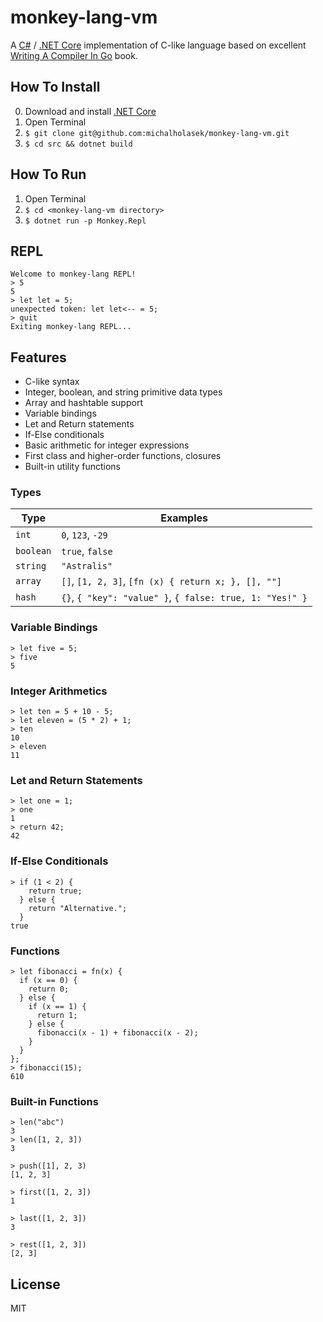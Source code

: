 # monkey-lang-vm

A [C#](https://docs.microsoft.com/en-us/dotnet/csharp/language-reference/)
/ [.NET Core](https://docs.microsoft.com/en-us/dotnet/core/about)
implementation of C-like language based on excellent
[Writing A Compiler In Go](https://compilerbook.com/) book.

## How To Install
0. Download and install [.NET Core](https://docs.microsoft.com/en-us/dotnet/core/)
1. Open Terminal
2. `$ git clone git@github.com:michalholasek/monkey-lang-vm.git`
3. `$ cd src && dotnet build`

## How To Run
1. Open Terminal
2. `$ cd <monkey-lang-vm directory>`
2. `$ dotnet run -p Monkey.Repl`

## REPL
```
Welcome to monkey-lang REPL!
> 5
5
> let let = 5;
unexpected token: let let<-- = 5;
> quit
Exiting monkey-lang REPL...
```

## Features
- C-like syntax
- Integer, boolean, and string primitive data types
- Array and hashtable support
- Variable bindings
- Let and Return statements
- If-Else conditionals
- Basic arithmetic for integer expressions
- First class and higher-order functions, closures
- Built-in utility functions

### Types
| Type     | Examples                    |
|----------| ----------------------------|
|`int`     | `0`, `123`,  `-29`          |
|`boolean` | `true`, `false`             |
|`string`  | `"Astralis"`                |
|`array`   | `[]`, `[1, 2, 3]`, `[fn (x) { return x; }, [], ""]` |
|`hash`    | `{}`, `{ "key": "value" }`, `{ false: true, 1: "Yes!" }` |

### Variable Bindings
```
> let five = 5;
> five
5
```

### Integer Arithmetics
```
> let ten = 5 + 10 - 5;
> let eleven = (5 * 2) + 1;
> ten
10
> eleven
11
```

### Let and Return Statements
```
> let one = 1;
> one
1
> return 42;
42
```

### If-Else Conditionals
```
> if (1 < 2) {
    return true;
  } else {
    return "Alternative.";
  }
true
```

### Functions
```
> let fibonacci = fn(x) {
  if (x == 0) {
    return 0;
  } else {
    if (x == 1) {
      return 1;
    } else {
      fibonacci(x - 1) + fibonacci(x - 2);
    }
  }
};
> fibonacci(15);
610
```

### Built-in Functions
```
> len("abc")
3
> len([1, 2, 3])
3

> push([1], 2, 3)
[1, 2, 3]

> first([1, 2, 3])
1

> last([1, 2, 3])
3

> rest([1, 2, 3])
[2, 3]
```

## License
MIT
